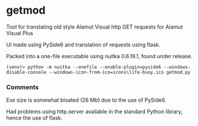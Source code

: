 # getmod
Tool for translating old style Alamut Visual http GET requests for Alamut Visual Plus

Ui made using PySide6 and translation of requests using flask.

Packed into a one-file executable using nuitka 0.6.19.1, found under release.

```console
(venv)> python -m nuitka --onefile --enable-plugin=pyside6 --windows-disable-console --windows-icon-from-ico=icons\life-buoy.ico getmod.py
```

### Comments
Exe size is somewhat bloated (26 Mb) due to the use of PySide6.

Had problems using http.server available in the standard Python library, hence the use of flask. 